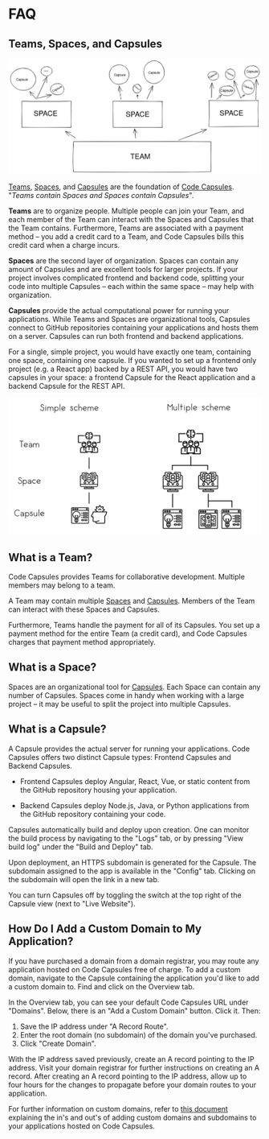 # FAQ

## Teams, Spaces, and Capsules

![teams-spaces-capsules](images/teamspacecapsule.png)

[Teams](https://codecapsules.io/docs/faq/what-is-a-team), [Spaces](https://codecapsules.io/docs/faq/what-is-a-space), and [Capsules](https://codecapsules.io/docs/faq/what-is-a-capsule) are the foundation of [Code Capsules](https://codecapsules.io). "_Teams contain Spaces and Spaces contain Capsules_".

**Teams** are to organize people. Multiple people can join your Team, and each member of the Team can interact with the Spaces and Capsules that the Team contains. Furthermore, Teams are associated with a payment method – you add a credit card to a Team, and Code Capsules bills this credit card when a charge incurs.

**Spaces** are the second layer of organization. Spaces can contain any amount of Capsules and are excellent tools for larger projects. If your project involves complicated frontend and backend code, splitting your code into multiple Capsules – each within the same space – may help with organization.

**Capsules** provide the actual computational power for running your applications. While Teams and Spaces are organizational tools, Capsules connect to GitHub repositories containing your applications and hosts them on a server. Capsules can run both frontend and backend applications.

For a single, simple project, you would have exactly one team, containing one space, containing one capsule. If you wanted to set up a frontend only project (e.g. a React app) backed by a REST API, you would have two capsules in your space: a frontend Capsule for the React application and a backend Capsule for the REST API.

![simple-and-complex-projects](images/simple-and-complex-projects.png)


## What is a Team?

Code Capsules provides Teams for collaborative development. Multiple members may belong to a team.

A Team may contain multiple [Spaces](https://codecapsules.io/docs/faq/what-is-a-space/) and [Capsules](https://codecapsules.io/docs/faq/what-is-a-capsule/). Members of the Team can interact with these Spaces and Capsules.  

Furthermore, Teams handle the payment for all of its Capsules. You set up a payment method for the entire Team (a credit card), and Code Capsules charges that payment method appropriately.

## What is a Space?

Spaces are an organizational tool for [Capsules](https://codecapsules.io/docs/faq/what-is-a-capsule/). Each Space can contain any number of Capsules. Spaces come in handy when working with a large project – it may be useful to split the project into multiple Capsules.

## What is a Capsule?

A Capsule provides the actual server for running your applications. Code Capsules offers two distinct Capsule types: Frontend Capsules and Backend Capsules.

- Frontend Capsules deploy Angular, React, Vue, or static content from the GitHub repository housing your application.

- Backend Capsules deploy Node.js, Java, or Python applications from the GitHub repository containing your code.

Capsules automatically build and deploy upon creation. One can monitor the build process by navigating to the "Logs" tab, or by pressing "View build log" under the "Build and Deploy" tab.

Upon deployment, an HTTPS subdomain is generated for the Capsule. The subdomain assigned to the app is available in the "Config" tab. Clicking on the subdomain will open the link in a new tab.

You can turn Capsules off by toggling the switch at the top right of the Capsule view (next to "Live Website").

## How Do I Add a Custom Domain to My Application?

If you have purchased a domain from a domain registrar, you may route any application hosted on Code Capsules free of charge. To add a custom domain, navigate to the Capsule containing the application you'd like to add a custom domain to. Find and click on the Overview tab.

In the Overview tab, you can see your default Code Capsules URL under "Domains". Below, there is an "Add a Custom Domain" button. Click it. Then:

1. Save the IP address under "A Record Route".
2. Enter the root domain (no subdomain) of the domain you've purchased.
3. Click "Create Domain".

With the IP address saved previously, create an A record pointing to the IP address. Visit your domain registrar for further instructions on creating an A record. After creating an A record pointing to the IP address, allow up to four hours for the changes to propagate before your domain routes to your application. 

For further information on custom domains, refer to [this document](linkhere) explaining the in's and out's of adding custom domains and subdomains to your applications hosted on Code Capsules.